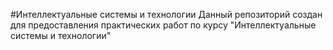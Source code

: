 #Интеллектуальные системы и технологии
Данный репозиторий создан для предоставления практических работ по курсу "Интеллектуальные системы и технологии"
